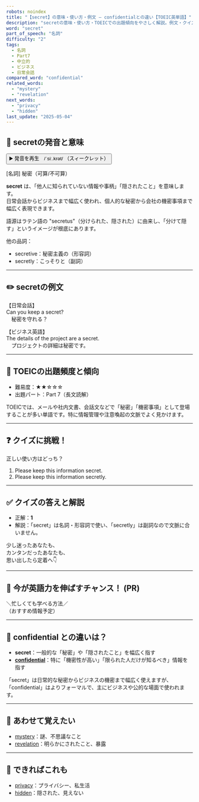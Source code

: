 ```yaml
---
robots: noindex
title: "【secret】の意味・使い方・例文 ― confidentialとの違い【TOEIC英単語】"
description: "secretの意味・使い方・TOEICでの出題傾向をやさしく解説。例文・クイズ付きでconfidentialとの違いもわかりやすく学べます。"
word: "secret"
part_of_speech: "名詞"
difficulty: "2"
tags:
  - 名詞
  - Part7
  - 中立的
  - ビジネス
  - 日常会話
compared_word: "confidential"
related_words:
  - "mystery"
  - "revelation"
next_words:
  - "privacy"
  - "hidden"
last_update: "2025-05-04"
---
```


## 🔰 secretの発音と意味

<button class="play-audio" onclick="playTTS('secret')">
  <span class="play-audio-main">
    ▶️ 発音を再生　/ˈsiː.krət/
  </span>
  <span class="play-audio-sub">
    （スィークレット）
  </span>
</button>

[名詞] 秘密（可算/不可算）

**secret** は、「他人に知られていない情報や事柄」「隠されたこと」を意味します。  
日常会話からビジネスまで幅広く使われ、個人的な秘密から会社の機密事項まで幅広く表現できます。

語源はラテン語の "secretus"（分けられた、隠された）に由来し、「分けて隠す」というイメージが根底にあります。

他の品詞：  
- secretive：秘密主義の（形容詞）
- secretly：こっそりと（副詞）

---

## ✏️ secretの例文

【日常会話】  
Can you keep a secret?  
　秘密を守れる？

【ビジネス英語】  
The details of the project are a secret.  
　プロジェクトの詳細は秘密です。

---

## 🎯 TOEICの出題頻度と傾向

- 難易度：★★☆☆☆
- 出題パート：Part 7（長文読解）

TOEICでは、メールや社内文書、会話文などで「秘密」「機密事項」として登場することが多い単語です。特に情報管理や注意喚起の文脈でよく見かけます。

---

## ❓ クイズに挑戦！

正しい使い方はどっち？

1. Please keep this information secret.  
2. Please keep this information secretly.

---

## ✅ クイズの答えと解説

- 正解：**1**
- 解説：「secret」は名詞・形容詞で使い、「secretly」は副詞なので文脈に合いません。

少し迷ったあなたも、  
カンタンだったあなたも、  
思い出したら定着へ👇️

---

## 🚀 今が英語力を伸ばすチャンス！ (PR)

<div class="info-center">
＼忙しくても学べる方法／<br>  
（おすすめ情報予定）
</div>

---

## 🤔  confidential との違いは？

- **secret**：一般的な「秘密」や「隠されたこと」を幅広く指す
- **[confidential](/word/confidential/)**：特に「機密性が高い」「限られた人だけが知るべき」情報を指す

「secret」は日常的な秘密からビジネスの機密まで幅広く使えますが、「confidential」はよりフォーマルで、主にビジネスや公的な場面で使われます。

---

## 🧩 あわせて覚えたい

- [mystery](/word/mystery/)：謎、不思議なこと
- [revelation](/word/revelation/)：明らかにされたこと、暴露

---

## 📖 できればこれも

- [privacy](/word/privacy/)：プライバシー、私生活
- [hidden](/word/hidden/)：隠された、見えない

<!-- cvid: aid12_bid30 -->
